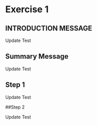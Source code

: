 
<!---
Version: 1.0 
-->
# Exercise 1
## INTRODUCTION MESSAGE

Update Test

## Summary Message

Update Test

## Step 1
Update Test

##Step 2

Update Test
